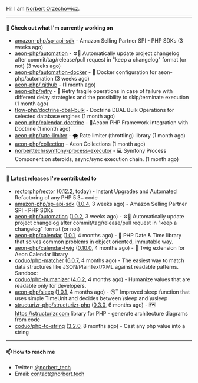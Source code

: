Hi!
I am [Norbert Orzechowicz](https://norbert.tech/).

---

#### 👷 Check out what I'm currently working on

- [amazon-php/sp-api-sdk](https://github.com/amazon-php/sp-api-sdk) - Amazon Selling Partner SPI - PHP SDKs (3 weeks ago)
- [aeon-php/automation](https://github.com/aeon-php/automation) - ⚙️📝 Automatically update project changelog after commit/tag/release/pull request in &#34;keep a changelog&#34; format (or not)  (3 weeks ago)
- [aeon-php/automation-docker](https://github.com/aeon-php/automation-docker) - 🐳 Docker configuration for aeon-php/automation (3 weeks ago)
- [aeon-php/.github](https://github.com/aeon-php/.github) -  (1 month ago)
- [aeon-php/retry](https://github.com/aeon-php/retry) - 🔁 Retry fragile operations in case of failure with different delay strategies and the possibility to skip/terminate execution (1 month ago)
- [flow-php/doctrine-dbal-bulk](https://github.com/flow-php/doctrine-dbal-bulk) - Doctrine DBAL Bulk Operations for selected database engines  (1 month ago)
- [aeon-php/calendar-doctrine](https://github.com/aeon-php/calendar-doctrine) - 📅Aeaon PHP Framework integration with Doctrine (1 month ago)
- [aeon-php/rate-limiter](https://github.com/aeon-php/rate-limiter) - 🌪 Rate limiter (throttling) library (1 month ago)
- [aeon-php/collection](https://github.com/aeon-php/collection) - Aeon Collections (1 month ago)
- [norberttech/symfony-process-executor](https://github.com/norberttech/symfony-process-executor) - 💻 Symfony Process Component on steroids, async/sync execution chain. (1 month ago)

---

#### 🔭 Latest releases I've contributed to

- [rectorphp/rector](https://github.com/rectorphp/rector) ([0.12.2](https://github.com/rectorphp/rector/releases/tag/0.12.2), today) - Instant Upgrades and Automated Refactoring of any PHP 5.3&#43; code
- [amazon-php/sp-api-sdk](https://github.com/amazon-php/sp-api-sdk) ([1.0.4](https://github.com/amazon-php/sp-api-sdk/releases/tag/1.0.4), 3 weeks ago) - Amazon Selling Partner SPI - PHP SDKs
- [aeon-php/automation](https://github.com/aeon-php/automation) ([1.0.2](https://github.com/aeon-php/automation/releases/tag/1.0.2), 3 weeks ago) - ⚙️📝 Automatically update project changelog after commit/tag/release/pull request in &#34;keep a changelog&#34; format (or not) 
- [aeon-php/calendar](https://github.com/aeon-php/calendar) ([1.0.1](https://github.com/aeon-php/calendar/releases/tag/1.0.1), 4 months ago) - 📅 PHP Date &amp; Time library that solves common problems in object oriented, immutable way. 
- [aeon-php/calendar-twig](https://github.com/aeon-php/calendar-twig) ([0.10.0](https://github.com/aeon-php/calendar-twig/releases/tag/0.10.0), 4 months ago) - 🌱 Twig extension for Aeon Calendar library 
- [coduo/php-matcher](https://github.com/coduo/php-matcher) ([6.0.7](https://github.com/coduo/php-matcher/releases/tag/6.0.7), 4 months ago) - The easiest way to match data structures like JSON/PlainText/XML against readable patterns. Sandbox:
- [coduo/php-humanizer](https://github.com/coduo/php-humanizer) ([4.0.2](https://github.com/coduo/php-humanizer/releases/tag/4.0.2), 4 months ago) - Humanize values that are readable only for developers.
- [aeon-php/sleep](https://github.com/aeon-php/sleep) ([1.0.1](https://github.com/aeon-php/sleep/releases/tag/1.0.1), 4 months ago) - 😴 Improved sleep function that uses simple TimeUnit and decides between \sleep and \usleep
- [structurizr-php/structurizr-php](https://github.com/structurizr-php/structurizr-php) ([0.3.0](https://github.com/structurizr-php/structurizr-php/releases/tag/0.3.0), 6 months ago) - 🗺 https://structurizr.com library for PHP - generate architecture diagrams from code
- [coduo/php-to-string](https://github.com/coduo/php-to-string) ([3.2.0](https://github.com/coduo/php-to-string/releases/tag/3.2.0), 8 months ago) - Cast any php value into a string 

---

#### 📫 How to reach me

- Twitter: [@norbert_tech](https://twitter.com/norbert_tech)
- Email: [contact@norbert.tech](mailto://contact@norbert.tech)